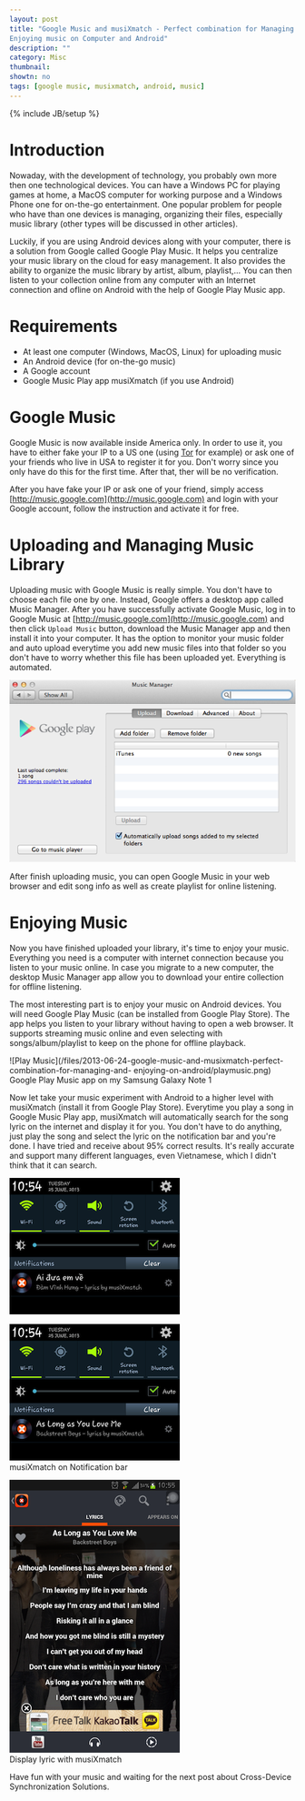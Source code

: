 ```yaml
---
layout: post
title: "Google Music and musiXmatch - Perfect combination for Managing and
Enjoying music on Computer and Android"
description: ""
category: Misc
thumbnail: 
showtn: no
tags: [google music, musixmatch, android, music]
---
```

{% include JB/setup %}

# Introduction

Nowaday, with the development of technology, you probably own more then one
technological devices. You can have a Windows PC for playing games at home, a
MacOS computer for working purpose and a Windows Phone one for on-the-go
entertainment. One popular problem for people who have than one devices is
managing, organizing their files, especially music library (other types will be
discussed in other articles).

Luckily, if you are using Android devices along with your computer, there is a
solution from Google called Google Play Music. It helps you centralize your
music library on the cloud for easy management. It also provides the ability to
organize the music library by artist, album, playlist,... You can then listen to
your collection online from any computer with an Internet connection and ofline
on Android with the help of Google Play Music app.

# Requirements

* At least one computer (Windows, MacOS, Linux) for uploading music
* An Android device (for on-the-go music)
* A Google account
* Google Music Play app musiXmatch (if you use Android)

<!-- more -->

# Google Music

Google Music is now available inside America only. In order to use it, you have
to either fake your IP to a US one (using [Tor](https://www.torproject.org/) for
example) or ask one of your friends who live in USA to
register it for you. Don't worry since you only have do this for the first time.
After that, ther will be no verification.

After you have fake your IP or ask one of your friend, simply access
[http://music.google.com](http://music.google.com) and login with your Google
account, follow the instruction and activate it for free.

# Uploading and Managing Music Library

Uploading music with Google Music is really simple. You don't have to choose
each file one by one. Instead, Google offers a desktop app called Music Manager.
After you have successfully activate Google Music, log in to Google Music at
[http://music.google.com](http://music.google.com) and then click `Upload Music`
button, download the Music Manager app and then install it into your computer.
It has the option to monitor your music folder and auto upload everytime you add
new music files into that folder so you don't have to worry whether this file
has been uploaded yet. Everything is automated.

![Music Manager](/files/2013-06-24-google-music-and-musixmatch-perfect-combination-for-managing-and-enjoying-on-android/musicmanager.png)

After finish uploading music, you can open Google Music in your web browser and
edit song info as well as create playlist for online listening.

# Enjoying Music

Now you have finished uploaded your library, it's time to enjoy your music.
Everything you need is a computer with internet connection because you listen to
your music online. In case you migrate to a new computer, the desktop Music
Manager app allow you to download your entire collection for offline listening.

The most interesting part is to enjoy your music on Android devices. You will
need Google Play Music (can be installed from Google Play Store). The app helps
you listen to your library without having to open a web browser. It supports
streaming music online and even selecting with songs/album/playlist to keep on
the phone for offline playback.

![Play Music](/files/2013-06-24-google-music-and-musixmatch-perfect-combination-for-managing-and-
enjoying-on-android/playmusic.png)  
Google Play Music app on my Samsung Galaxy Note 1

Now let take your music experiment with Android to a higher level with
musiXmatch (install it from Google Play Store). Everytime you play a song in
Google Music Play app, musiXmatch will automatically search for the song lyric
on the internet and display it for you. You don't have to do anything, just play
the song and select the lyric on the notification bar and you're done. I have
tried and receive about 95% correct results. It's really accurate and support
many different languages, even Vietnamese, which I didn't think that it can
search.

![musiXmatch](/files/2013-06-24-google-music-and-musixmatch-perfect-combination-for-managing-and-enjoying-on-android/aiduaemve.png)

![musiXmatch](/files/2013-06-24-google-music-and-musixmatch-perfect-combination-for-managing-and-enjoying-on-android/bsb.png)  
musiXmatch on Notification bar

![musiXmatch](/files/2013-06-24-google-music-and-musixmatch-perfect-combination-for-managing-and-enjoying-on-android/bsb2.png)  
Display lyric with musiXmatch

Have fun with your music and waiting for the next post about Cross-Device
Synchronization Solutions.
